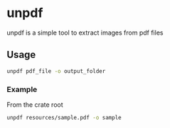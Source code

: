 # unpdf

unpdf is a simple tool to extract images from pdf files 

## Usage

```bash
unpdf pdf_file -o output_folder
```

### Example
From the crate root

```bash
unpdf resources/sample.pdf -o sample 
```


